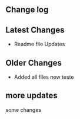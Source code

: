 ## Change log

## Latest Changes

* Readme file Updates

## Older Changes

* Added all files
new teste

## more updates

some changes 
